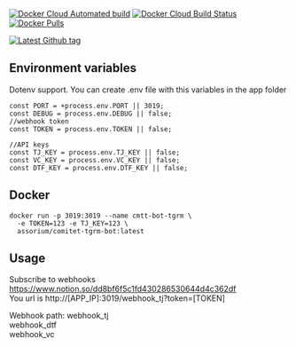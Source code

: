 [![Docker Cloud Automated build](https://img.shields.io/docker/cloud/automated/assorium/comitet-tgrm-bot?style=for-the-badge "Docker Cloud Automated build")](https://hub.docker.com/r/assorium/comitet-tgrm-bot "Docker Cloud Automated build")
[![Docker Cloud Build Status](https://img.shields.io/docker/cloud/build/assorium/comitet-tgrm-bot?style=for-the-badge "Docker Cloud Build Status")](https://hub.docker.com/r/assorium/comitet-tgrm-bot "Docker Cloud Build Status")
[![Docker Pulls](https://img.shields.io/docker/pulls/assorium/comitet-tgrm-bot?style=for-the-badge "Docker Pulls")](https://hub.docker.com/r/assorium/comitet-tgrm-bot "Docker Pulls")  <br/>

[![Latest Github tag](https://img.shields.io/github/v/tag/mrspartak/comitet-tgrm-bot?sort=date&style=for-the-badge "Latest Github tag")](https://github.com/mrspartak/comitet-tgrm-bot/releases "Latest Github tag")

## Environment variables
Dotenv support. You can create .env file with this variables in the app folder 
```
const PORT = +process.env.PORT || 3019;
const DEBUG = process.env.DEBUG || false;
//webhook token
const TOKEN = process.env.TOKEN || false;

//API keys
const TJ_KEY = process.env.TJ_KEY || false;
const VC_KEY = process.env.VC_KEY || false;
const DTF_KEY = process.env.DTF_KEY || false;
```

## Docker
```
docker run -p 3019:3019 --name cmtt-bot-tgrm \
  -e TOKEN=123 -e TJ_KEY=123 \
  assorium/comitet-tgrm-bot:latest
```

## Usage
Subscribe to webhooks https://www.notion.so/dd8bf6f5c1fd430286530644d4c362df  
You url is http://[APP_IP]:3019/webhook_tj?token=[TOKEN] 

Webhook path:
webhook_tj  
webhook_dtf  
webhook_vc  